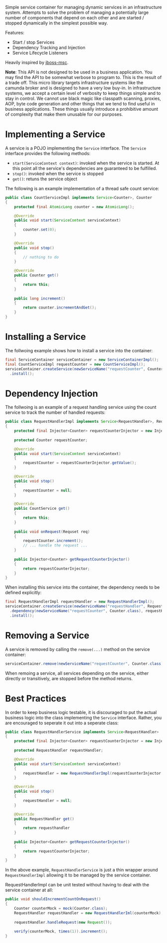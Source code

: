 Simple service container for managing dynamic services in an infrastructure system.
Attempts to solve the problem of managing a potentially large number of components that depend on each other
and are started / stopped dynamically in the simplest possible way.

Features:

* Start / stop Services
* Dependency Tracking and Injection
* Service Lifecycle Listeners

Heavily inspired by [jboss-msc](https://github.com/jboss-msc).

**Note**: This API is not designed to be used in a business application. You may find the API to be somewhat verbose to program to.
This is the result of a trade off. This micro library targets infrastructure systems like the camunda broker and is designed to have
a very low buy-in.
In infrastructure systems, we accept a certain level of verbosity to keep things simple and to stay in control. We cannot use 
black magic like classpath scanning, proxies, AOP, byte code generation and other things that we tend to find useful
in business applications. These things usually introduce a prohibitive amount of complexity that make them unusable
for our purposes.

# Implementing a Service

A service is a POJO implementing the `Service` interface.
The `Service` interface provides the following methods:

* `start(ServiceContext context)`: invoked when the service is started. At this point all the
service's dependencies are guaranteed to be fulfilled.
* `stop()`: invoked when the service is stopped
* `get()`: retuns the service object

The following is an example implementation of a thread safe count service:

```java
public class CountServiceImpl implements Service<Counter>, Counter
{
    protected final AtomicLong counter = new AtomicLong();

    @Override
    public void start(ServiceContext serviceContext)
    {
        counter.set(0);
    }

    @Override
    public void stop()
    {
        // nothing to do
    }

    @Override
    public Counter get()
    {
        return this;
    }
    
    public long increment()
    {
        return counter.incrementAndGet();
    }
}
```

# Installing a Service

The follwoing example shows how to install a service into the container:

```java
final ServiceContainer serviceContainer = new ServiceContainerImpl();
final CountServiceImpl requestCounter = new CountServiceImpl();
serviceContainer.createService(newServiceName("requestCounter", Counter.class), requestCounter)
  .install();
```

# Dependency Injection

The follwoing is an example of a request handling service using the count service to track the number
of handled requests:

```java
public class RequestHandlerImpl implements Service<RequestHandler>, RequestHandler
{
    protected final Injector<Counter> requestCounterInjector = new Injector<Counter>();
    
    protected Counter requestCounter;

    @Override
    public void start(ServiceContext serviceContext)
    {
        requestCounter = requestCounterInjector.getValue();
    }

    @Override
    public void stop()
    {
        requestCounter = null;
    }

    @Override
    public CountService get()
    {
        return this;
    }
    
    public void onRequest(Requset req)
    {
        requestCounter.increment();
        // ... handle the request ...
    }
    
    public Injector<Counter> getRequestCounterInjector()
    {
        return requestCounterInjector;
    }
}
```

When installing this service into the container, the dependency needs to be defined explicitly:

```java
final RequestHandlerImpl requestHandler = new RequestHandlerImpl();
serviceContainer.createService(newServiceName("requestHandler", RequestHandler.class), requestHandler)
  .dependency(newServiceName("requestCounter", Counter.class), requestHandler.getRequestCounterInjector())
  .install();
```

# Removing a Service

A service is removed by calling the `remove(...)` method on the service container:

```java
serviceContainer.remove(newServiceName("requestCounter", Counter.class));
```

When remoing a service, all services depending on the service, either directly or transitively, are stopped before the method
returns.

# Best Practices

In order to keep business logic testable, it is discouraged to put the actual business logic into the
class implementing the `Service` interface. Rather, you are encouraged to seperate it out into a seperate class:

```java
public class RequestHandlerService implements Service<RequestHandler>
{
    protected final Injector<Counter> requestCounterInjector = new Injector<Counter>();
    
    protected RequestHandler requestHandler;

    @Override
    public void start(ServiceContext serviceContext)
    {
        requestHandler = new RequestHandlerImpl(requestCounterInjector.getValue());
    }

    @Override
    public void stop()
    {
        requestHandler = null;
    }

    @Override
    public RequestHandler get()
    {
        return requesthandler
    }
    
    public Injector<Counter> getRequestCounterInjector()
    {
        return requestCounterInjector;
    }
}
```

In the above example, `RequestHandlerService` is just a thin wrapper around `RequestHandlerImpl` allowing it to be managed
by the service container.

RequestHandlerImpl can be unit tested without having to deal with the service container at all:

```java
public void shouldIncrementCountOnRequest()
{
    Counter counterMock = mock(Counter.class);
    RequestHandler requestHandler = new RequestHandlerIml(counterMock);
    
    requestHandler.handleRequest(new Request());
    
    verify(counterMock, times(1)).increment();
}
```






